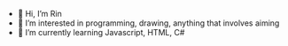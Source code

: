 - 👋 Hi, I’m Rin
- 👀 I’m interested in programming, drawing, anything that involves aiming
- 🌱 I’m currently learning Javascript, HTML, C#

<!---
Rin1207/Rin1207 is a ✨ special ✨ repository because its `README.md` (this file) appears on your GitHub profile.
You can click the Preview link to take a look at your changes.
--->
